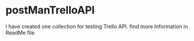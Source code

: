 # postManTrelloAPI
I have created one collection for testing Trello API. find more Information in ReadMe file
